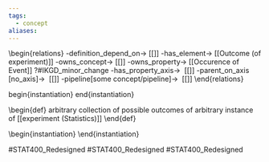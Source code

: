 ```yaml
---
tags:
  - concept
aliases:
---
```

\begin{relations}
	-definition_depend_on-> [[]]
	-has_element-> [[Outcome (of experiment)]]
	-owns_concept-> [[]]
	-owns_property-> [[Occurence of Event]] ?#IKGD_minor_change 
	-has_property_axis->  [[]]
	-parent_on_axis [no_axis]->  [[]]
	-pipeline[some concept/pipeline]->  [[]]
\end{relations}

begin{instantiation}
end{instantiation}

\begin{def}
arbitrary collection of possible outcomes of arbitrary instance of [[experiment (Statistics)]]
\end{def}

\begin{instantiation}
\end{instantiation}



#STAT400_Redesigned
#STAT400_Redesigned
#STAT400_Redesigned